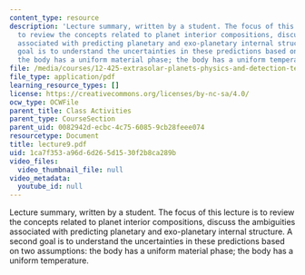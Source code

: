 ```yaml
---
content_type: resource
description: 'Lecture summary, written by a student. The focus of this lecture is
  to review the concepts related to planet interior compositions, discuss the ambiguities
  associated with predicting planetary and exo-planetary internal structure. A second
  goal is to understand the uncertainties in these predictions based on two assumptions:
  the body has a uniform material phase; the body has a uniform temperature.'
file: /media/courses/12-425-extrasolar-planets-physics-and-detection-techniques-fall-2007/1ca7f353a96d6d265d1530f2b8ca289b_lecture9.pdf
file_type: application/pdf
learning_resource_types: []
license: https://creativecommons.org/licenses/by-nc-sa/4.0/
ocw_type: OCWFile
parent_title: Class Activities
parent_type: CourseSection
parent_uid: 0082942d-ecbc-4c75-6085-9cb28feee074
resourcetype: Document
title: lecture9.pdf
uid: 1ca7f353-a96d-6d26-5d15-30f2b8ca289b
video_files:
  video_thumbnail_file: null
video_metadata:
  youtube_id: null
---
```

Lecture summary, written by a student. The focus of this lecture is to review the concepts related to planet interior compositions, discuss the ambiguities associated with predicting planetary and exo-planetary internal structure. A second goal is to understand the uncertainties in these predictions based on two assumptions: the body has a uniform material phase; the body has a uniform temperature.
